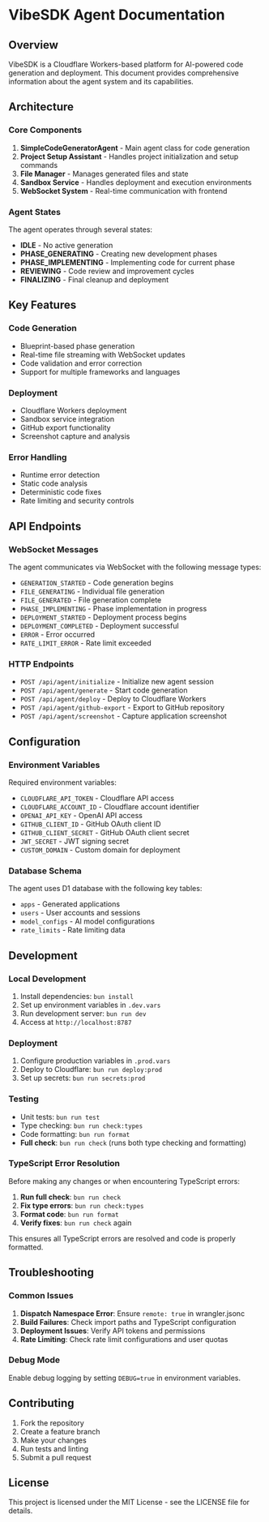 # VibeSDK Agent Documentation

## Overview

VibeSDK is a Cloudflare Workers-based platform for AI-powered code generation and deployment. This document provides comprehensive information about the agent system and its capabilities.

## Architecture

### Core Components

1. **SimpleCodeGeneratorAgent** - Main agent class for code generation
2. **Project Setup Assistant** - Handles project initialization and setup commands
3. **File Manager** - Manages generated files and state
4. **Sandbox Service** - Handles deployment and execution environments
5. **WebSocket System** - Real-time communication with frontend

### Agent States

The agent operates through several states:

- **IDLE** - No active generation
- **PHASE_GENERATING** - Creating new development phases
- **PHASE_IMPLEMENTING** - Implementing code for current phase
- **REVIEWING** - Code review and improvement cycles
- **FINALIZING** - Final cleanup and deployment

## Key Features

### Code Generation

- Blueprint-based phase generation
- Real-time file streaming with WebSocket updates
- Code validation and error correction
- Support for multiple frameworks and languages

### Deployment

- Cloudflare Workers deployment
- Sandbox service integration
- GitHub export functionality
- Screenshot capture and analysis

### Error Handling

- Runtime error detection
- Static code analysis
- Deterministic code fixes
- Rate limiting and security controls

## API Endpoints

### WebSocket Messages

The agent communicates via WebSocket with the following message types:

- `GENERATION_STARTED` - Code generation begins
- `FILE_GENERATING` - Individual file generation
- `FILE_GENERATED` - File generation complete
- `PHASE_IMPLEMENTING` - Phase implementation in progress
- `DEPLOYMENT_STARTED` - Deployment process begins
- `DEPLOYMENT_COMPLETED` - Deployment successful
- `ERROR` - Error occurred
- `RATE_LIMIT_ERROR` - Rate limit exceeded

### HTTP Endpoints

- `POST /api/agent/initialize` - Initialize new agent session
- `POST /api/agent/generate` - Start code generation
- `POST /api/agent/deploy` - Deploy to Cloudflare Workers
- `POST /api/agent/github-export` - Export to GitHub repository
- `POST /api/agent/screenshot` - Capture application screenshot

## Configuration

### Environment Variables

Required environment variables:

- `CLOUDFLARE_API_TOKEN` - Cloudflare API access
- `CLOUDFLARE_ACCOUNT_ID` - Cloudflare account identifier
- `OPENAI_API_KEY` - OpenAI API access
- `GITHUB_CLIENT_ID` - GitHub OAuth client ID
- `GITHUB_CLIENT_SECRET` - GitHub OAuth client secret
- `JWT_SECRET` - JWT signing secret
- `CUSTOM_DOMAIN` - Custom domain for deployment

### Database Schema

The agent uses D1 database with the following key tables:

- `apps` - Generated applications
- `users` - User accounts and sessions
- `model_configs` - AI model configurations
- `rate_limits` - Rate limiting data

## Development

### Local Development

1. Install dependencies: `bun install`
2. Set up environment variables in `.dev.vars`
3. Run development server: `bun run dev`
4. Access at `http://localhost:8787`

### Deployment

1. Configure production variables in `.prod.vars`
2. Deploy to Cloudflare: `bun run deploy:prod`
3. Set up secrets: `bun run secrets:prod`

### Testing

- Unit tests: `bun run test`
- Type checking: `bun run check:types`
- Code formatting: `bun run format`
- **Full check**: `bun run check` (runs both type checking and formatting)

### TypeScript Error Resolution

Before making any changes or when encountering TypeScript errors:

1. **Run full check**: `bun run check`
2. **Fix type errors**: `bun run check:types`
3. **Format code**: `bun run format`
4. **Verify fixes**: `bun run check` again

This ensures all TypeScript errors are resolved and code is properly formatted.

## Troubleshooting

### Common Issues

1. **Dispatch Namespace Error**: Ensure `remote: true` in wrangler.jsonc
2. **Build Failures**: Check import paths and TypeScript configuration
3. **Deployment Issues**: Verify API tokens and permissions
4. **Rate Limiting**: Check rate limit configurations and user quotas

### Debug Mode

Enable debug logging by setting `DEBUG=true` in environment variables.

## Contributing

1. Fork the repository
2. Create a feature branch
3. Make your changes
4. Run tests and linting
5. Submit a pull request

## License

This project is licensed under the MIT License - see the LICENSE file for details.
